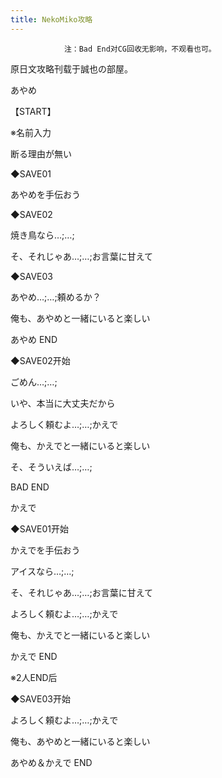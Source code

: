 ```yaml
---
title: NekoMiko攻略
---
```


                注：Bad End对CG回收无影响，不观看也可。

原日文攻略刊载于誠也の部屋。



あやめ



【START】

※名前入力

断る理由が無い

◆SAVE01

あやめを手伝おう

◆SAVE02

焼き鳥なら…;…;

そ、それじゃあ…;…;お言葉に甘えて

◆SAVE03

あやめ…;…;頼めるか？

俺も、あやめと一緒にいると楽しい



あやめ END



◆SAVE02开始

ごめん…;…;

いや、本当に大丈夫だから

よろしく頼むよ…;…;かえで

俺も、かえでと一緒にいると楽しい

そ、そういえば…;…;



BAD END



かえで



◆SAVE01开始

かえでを手伝おう

アイスなら…;…;

そ、それじゃあ…;…;お言葉に甘えて

よろしく頼むよ…;…;かえで

俺も、かえでと一緒にいると楽しい



かえで END



※2人END后

◆SAVE03开始

よろしく頼むよ…;…;かえで

俺も、あやめと一緒にいると楽しい



あやめ＆かえで END


              
